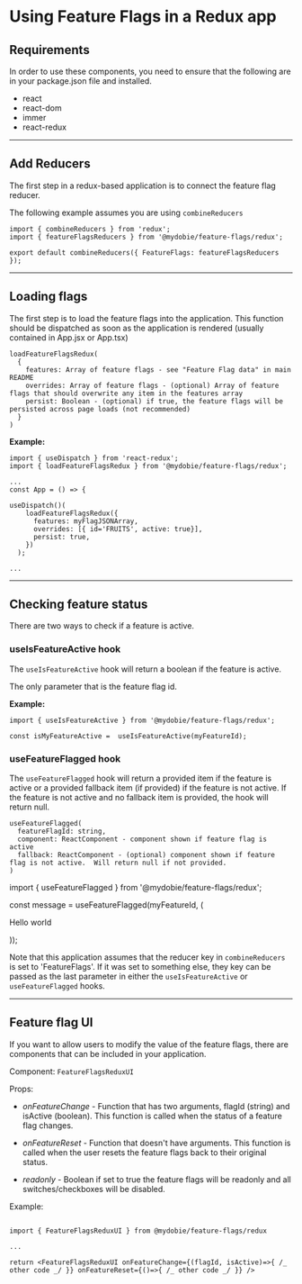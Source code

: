 # Using Feature Flags in a Redux app

## Requirements

In order to use these components, you need to ensure that the following are in your package.json file and installed.

- react
- react-dom
- immer
- react-redux

---

## Add Reducers

The first step in a redux-based application is to connect the feature flag reducer.

The following example assumes you are using `combineReducers`

```
import { combineReducers } from 'redux';
import { featureFlagsReducers } from '@mydobie/feature-flags/redux';

export default combineReducers({ FeatureFlags: featureFlagsReducers });

```

---

## Loading flags

The first step is to load the feature flags into the application. This function should be dispatched as soon as the application is rendered (usually contained in App.jsx or App.tsx)

```
loadFeatureFlagsRedux(
  {
    features: Array of feature flags - see "Feature Flag data" in main README
    overrides: Array of feature flags - (optional) Array of feature flags that should overwrite any item in the features array
    persist: Boolean - (optional) if true, the feature flags will be persisted across page loads (not recommended)
  }
)
```

**Example:**

```
import { useDispatch } from 'react-redux';
import { loadFeatureFlagsRedux } from '@mydobie/feature-flags/redux';

...
const App = () => {

useDispatch()(
    loadFeatureFlagsRedux({
      features: myFlagJSONArray,
      overrides: [{ id='FRUITS', active: true}],
      persist: true,
    })
  );

...

```

---

## Checking feature status

There are two ways to check if a feature is active.

### useIsFeatureActive hook

The `useIsFeatureActive` hook will return a boolean if the feature is active.

The only parameter that is the feature flag id.

**Example:**

```
import { useIsFeatureActive } from '@mydobie/feature-flags/redux';

const isMyFeatureActive =  useIsFeatureActive(myFeatureId);

```

### useFeatureFlagged hook

The `useFeatureFlagged` hook will return a provided item if the feature is active or a provided fallback item (if provided) if the feature is not active. If the feature is not active and no fallback item is provided, the hook will return null.

```
useFeatureFlagged(
  featureFlagId: string,
  component: ReactComponent - component shown if feature flag is active
  fallback: ReactComponent - (optional) component shown if feature flag is not active.  Will return null if not provided.
)
```

import { useFeatureFlagged } from '@mydobie/feature-flags/redux';

const message = useFeatureFlagged(myFeatureId, (<p>Hello world</p>));

Note that this application assumes that the reducer key in `combineReducers` is set to 'FeatureFlags'. If it was set to something else, they key can be passed as the last parameter in either the `useIsFeatureActive` or `useFeatureFlagged` hooks.

---

## Feature flag UI

If you want to allow users to modify the value of the feature flags, there are components that can be included in your application.

Component: `FeatureFlagsReduxUI`

Props:

- _onFeatureChange_ - Function that has two arguments, flagId (string) and isActive (boolean). This function is called when the status of a feature flag changes.

- _onFeatureReset_ - Function that doesn't have arguments. This function is called when the user resets the feature flags back to their original status.

- _readonly_ - Boolean if set to true the feature flags will be readonly and all switches/checkboxes will be disabled.

Example:

```

import { FeatureFlagsReduxUI } from @mydobie/feature-flags/redux

...

return <FeatureFlagsReduxUI onFeatureChange={(flagId, isActive)=>{ /_ other code _/ }} onFeatureReset={()=>{ /_ other code _/ }} />

```

```

```
